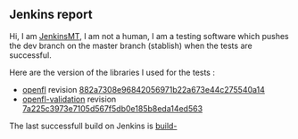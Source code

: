 Jenkins report
--------------
Hi, I am [JenkinsMT](), I am not a human, I am a testing software which
pushes the dev branch on the master branch (stablish) when the tests are successful.
 
Here are the version of the libraries I used for the tests :
* [openfl](https://github.com/motion-twin/openfl) revision
[882a7308e96842056971b22a673e44c275540a14](https://github.com/motion-twin/openfl/commit/882a7308e96842056971b22a673e44c275540a14)
* [openfl-validation](https://github.com/motion-twin/openfl-validation) revision
[7a225c3973e7105d567f5db0e185b8eda14ed563](https://github.com/motion-twin/openfl-validation/commit/7a225c3973e7105d567f5db0e185b8eda14ed563)

The last successfull build on Jenkins is
[build-](/job/openfl-validation-linux64/)
